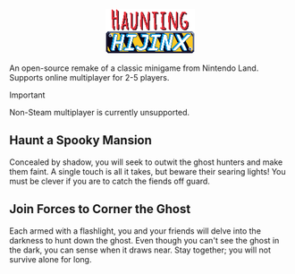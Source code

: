 <p align="center">
  <img src="https://github.com/zibetnu/haunting-hijinx/blob/main/assets/logo.png"/>
</p>

An open-source remake of a classic minigame from Nintendo Land. Supports online multiplayer for 2-5 players.

> [!IMPORTANT]
> Non-Steam multiplayer is currently unsupported.

## Haunt a Spooky Mansion

Concealed by shadow, you will seek to outwit the ghost hunters and make them faint. A single touch is all it takes, but beware their searing lights! You must be clever if you are to catch the fiends off guard.

## Join Forces to Corner the Ghost

Each armed with a flashlight, you and your friends will delve into the darkness to hunt down the ghost. Even though you can't see the ghost in the dark, you can sense when it draws near. Stay together; you will not survive alone for long.
